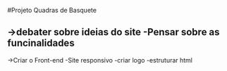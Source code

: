 #Projeto Quadras de Basquete

->debater sobre ideias do site
  -Pensar sobre as funcinalidades 
  -

->Criar o Front-end
  -Site responsivo
  -criar logo
  -estruturar html


